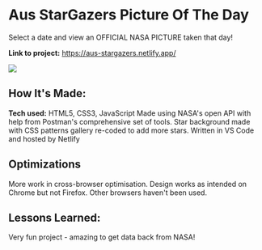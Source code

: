 # Aus StarGazers Picture Of The Day
Select a date and view an OFFICIAL NASA PICTURE taken that day!

**Link to project:** https://aus-stargazers.netlify.app/

![](/AusStarGazersGif.gif)

## How It's Made:

**Tech used:** HTML5, CSS3, JavaScript
Made using NASA's open API with help from Postman's comprehensive set of tools.
Star background made with CSS patterns gallery re-coded to add more stars.
Written in VS Code and hosted by Netlify

## Optimizations

More work in cross-browser optimisation. Design works as intended on Chrome but not Firefox. Other browsers haven't been used.

## Lessons Learned:
Very fun project - amazing to get data back from NASA!


